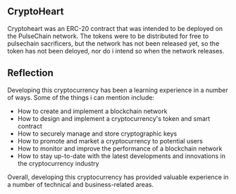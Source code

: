 ## CryptoHeart 

Cryptoheart was an ERC-20 contract that was intended to be deployed on the PulseChain network. The tokens were to be distributed for free to pulsechain sacrificers, but the network has not been released yet, so the token has not been deloyed, nor do i intend so when the network releases. 


## Reflection

Developing this cryptocurrency has been a learning experience in a number of ways. Some of the things i can mention include:

* How to create and implement a blockchain network
* How to design and implement a cryptocurrency's token and smart contract
* How to securely manage and store cryptographic keys
* How to promote and market a cryptocurrency to potential users
* How to monitor and improve the performance of a blockchain network
* How to stay up-to-date with the latest developments and innovations in the cryptocurrency industry

Overall, developing this cryptocurrency has provided valuable experience in a number of technical and business-related areas.
